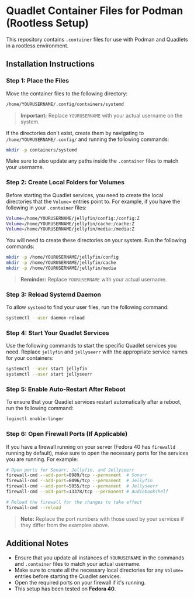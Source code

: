 # Quadlet Container Files for Podman (Rootless Setup)

This repository contains `.container` files for use with Podman and Quadlets in a rootless environment.

## Installation Instructions

### Step 1: Place the Files

Move the container files to the following directory:

```bash
/home/YOURUSERNAME/.config/containers/systemd
```

> **Important:** Replace `YOURUSERNAME` with your actual username on the system.

If the directories don't exist, create them by navigating to `/home/YOURUSERNAME/.config/` and running the following commands:

```bash
mkdir -p containers/systemd
```

Make sure to also update any paths inside the `.container` files to match your username.

### Step 2: Create Local Folders for Volumes

Before starting the Quadlet services, you need to create the local directories that the `Volume=` entries point to. For example, if you have the following in your `.container` files:

```bash
Volume=/home/YOURUSERNAME/jellyfin/config:/config:Z
Volume=/home/YOURUSERNAME/jellyfin/cache:/cache:Z
Volume=/home/YOURUSERNAME/jellyfin/media:/media:Z
```

You will need to create these directories on your system. Run the following commands:

```bash
mkdir -p /home/YOURUSERNAME/jellyfin/config
mkdir -p /home/YOURUSERNAME/jellyfin/cache
mkdir -p /home/YOURUSERNAME/jellyfin/media
```

> **Reminder:** Replace `YOURUSERNAME` with your actual username.

### Step 3: Reload Systemd Daemon

To allow `systemd` to find your user files, run the following command:

```bash
systemctl --user daemon-reload
```

### Step 4: Start Your Quadlet Services

Use the following commands to start the specific Quadlet services you need. Replace `jellyfin` and `jellyseerr` with the appropriate service names for your containers:

```bash
systemctl --user start jellyfin
systemctl --user start jellyseerr
```

### Step 5: Enable Auto-Restart After Reboot

To ensure that your Quadlet services restart automatically after a reboot, run the following command:

```bash
loginctl enable-linger
```

### Step 6: Open Firewall Ports (If Applicable)

If you have a firewall running on your server (Fedora 40 has `firewalld` running by default), make sure to open the necessary ports for the services you are running. For example:

```bash
# Open ports for Sonarr, Jellyfin, and Jellyseerr
firewall-cmd --add-port=8989/tcp --permanent  # Sonarr
firewall-cmd --add-port=8096/tcp --permanent  # Jellyfin
firewall-cmd --add-port=5055/tcp --permanent  # Jellyseerr
firewall-cmd --add-port=13378/tcp --permanent # Audiobookshelf

# Reload the firewall for the changes to take effect
firewall-cmd --reload
```

> **Note:** Replace the port numbers with those used by your services if they differ from the examples above.

## Additional Notes

- Ensure that you update all instances of `YOURUSERNAME` in the commands and `.container` files to match your actual username.
- Make sure to create all the necessary local directories for any `Volume=` entries before starting the Quadlet services.
- Open the required ports on your firewall if it's running.
- This setup has been tested on **Fedora 40**.
